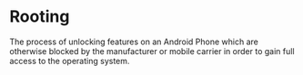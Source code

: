 [Title]: # (Rooteo)
[Difficulty]: # (Principiante)
[Order]: # (100)

# Rooting

The process of unlocking features on an Android Phone which are otherwise blocked by the manufacturer or mobile carrier in order to gain full access to the operating system.